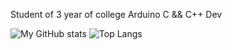 Student of 3 year of college
Arduino C && C++ Dev



![My GitHub stats](https://github-readme-stats.vercel.app/api?username=vbodnarchuk&show_icons=true&theme=dark)
![Top Langs](https://github-readme-stats.vercel.app/api/top-langs/?username=vbodnarchuk&langs_count=8&theme=dark)
